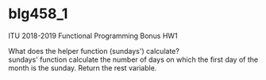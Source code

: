 # blg458_1
ITU 2018-2019 Functional Programming Bonus HW1

What does the helper function (sundays') calculate? <br />
sundays' function calculate the number of days on which the first day of the month is the sunday. Return the rest variable.
